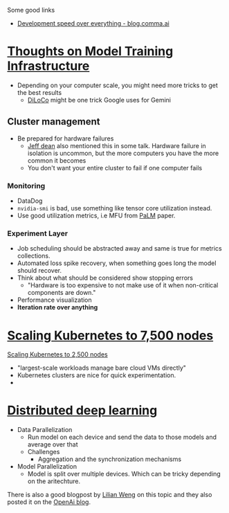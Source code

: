 Some good links 
- [Development speed over everything - blog.comma.ai](../iteration-speed/Development%20speed%20over%20everything.md)

# [Thoughts on Model Training Infrastructure](https://xander.ai/thoughts-on-ai-training-infrastructure)
- Depending on your computer scale, you might need more tricks to get the best results
  - [DiLoCo](https://arxiv.org/pdf/2311.08105.pdf) might be one trick Google uses for Gemini

## Cluster management
- Be prepared for hardware failures
  - [Jeff dean](https://perspectives.mvdirona.com/2008/06/jeff-dean-on-google-infrastructure/) also mentioned this in some talk. Hardware failure in isolation is uncommon, but the more computers you have the more common it becomes
  - You don't want your entire cluster to fail if one computer fails

### Monitoring
- DataDog 
- `nvidia-smi` is bad, use something like tensor core utilization instead.
- Use good utilization metrics, i.e MFU from [PaLM](https://arxiv.org/pdf/2204.02311.pdf) paper.

### Experiment Layer
- Job scheduling should be abstracted away and same is true for metrics collections.
- Automated loss spike recovery, when something goes long the model should recover.
- Think about what should be considered show stopping errors
  - "Hardware is too expensive to not make use of it when non-critical components are down."
- Performance visualization
- **Iteration rate over anything**

# [Scaling Kubernetes to 7,500 nodes](https://openai.com/research/scaling-kubernetes-to-7500-nodes)
[Scaling Kubernetes to 2,500 nodes](https://openai.com/research/scaling-kubernetes-to-2500-nodes)
- "largest-scale workloads manage bare cloud VMs directly"
- Kubernetes clusters are nice for quick experimentation.
- 

# [Distributed deep learning](https://id2223kth.github.io/slides/2022/12_distributed_dl.pdf)
- Data Parallelization 
  - Run model on each device and send the data to those models and average over that
  - Challenges
    - Aggregation and the synchronization mechanisms
- Model Parallelization
  - Model is split over multiple devices. Which can be tricky depending on the aritechture.

There is also a good blogpost by [Lilian Weng](https://lilianweng.github.io/posts/2021-09-25-train-large/) on this topic and they also posted it on the [OpenAi blog](https://openai.com/research/techniques-for-training-large-neural-networks).
